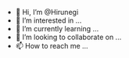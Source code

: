 - 👋 Hi, I’m @Hirunegi
- 👀 I’m interested in ...
- 🌱 I’m currently learning ...
- 💞️ I’m looking to collaborate on ...
- 📫 How to reach me ...

<!---
Hirunegi/Hirunegi is a ✨ special ✨ repository because its `README.md` (this file) appears on your GitHub profile.
You can click the Preview link to take a look at your changes.
--->
